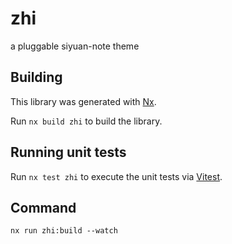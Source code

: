 # zhi

a pluggable siyuan-note theme

## Building

This library was generated with [Nx](https://nx.dev).

Run `nx build zhi` to build the library.

## Running unit tests

Run `nx test zhi` to execute the unit tests via [Vitest](https://vitest.dev).

## Command

```
nx run zhi:build --watch
```
